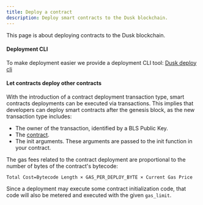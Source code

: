 ```yaml
---
title: Deploy a contract
description: Deploy smart contracts to the Dusk blockchain.
---
```


This page is about deploying contracts to the Dusk blockchain.

#### Deployment CLI

To make deployment easier we provide a deployment CLI tool:
[Dusk deploy cli](https://github.com/dusk-network/dusk-deploy-cli/)

#### Let contracts deploy other contracts

With the introduction of a contract deployment transaction type, smart contracts deployments can be executed via transactions. This implies that developers can deploy smart contracts after the genesis block, as the new transaction type includes:

- The owner of the transaction, identified by a BLS Public Key.
- The <a href="https://github.com/dusk-network/rusk/wiki/Contract-File-Format" target="_blank">contract</a>.
- The init arguments. These arguments are passed to the init function in your contract.

The gas fees related to the contract deployment are proportional to the number of bytes of the contract's bytecode:

`Total Cost=Bytecode Length × GAS_PER_DEPLOY_BYTE × Current Gas Price`

Since a deployment may execute some contract initialization code, that code will also be metered and executed with the given `gas_limit`.


